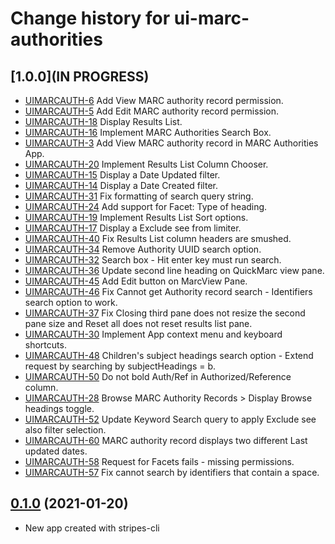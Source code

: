 # Change history for ui-marc-authorities

## [1.0.0](IN PROGRESS)

* [UIMARCAUTH-6](https://issues.folio.org/browse/UIMARCAUTH-6) Add View MARC authority record permission.
* [UIMARCAUTH-5](https://issues.folio.org/browse/UIMARCAUTH-5) Add Edit MARC authority record permission.
* [UIMARCAUTH-18](https://issues.folio.org/browse/UIMARCAUTH-18) Display Results List.
* [UIMARCAUTH-16](https://issues.folio.org/browse/UIMARCAUTH-16) Implement MARC Authorities Search Box.
* [UIMARCAUTH-3](https://issues.folio.org/browse/UIMARCAUTH-3) Add View MARC authority record in MARC Authorities App.
* [UIMARCAUTH-20](https://issues.folio.org/browse/UIMARCAUTH-20) Implement Results List Column Chooser.
* [UIMARCAUTH-15](https://issues.folio.org/browse/UIMARCAUTH-15) Display a Date Updated filter.
* [UIMARCAUTH-14](https://issues.folio.org/browse/UIMARCAUTH-14) Display a Date Created filter.
* [UIMARCAUTH-31](https://issues.folio.org/browse/UIMARCAUTH-31) Fix formatting of search query string.
* [UIMARCAUTH-24](https://issues.folio.org/browse/UIMARCAUTH-24) Add support for Facet: Type of heading.
* [UIMARCAUTH-19](https://issues.folio.org/browse/UIMARCAUTH-19) Implement Results List Sort options.
* [UIMARCAUTH-17](https://issues.folio.org/browse/UIMARCAUTH-17) Display a Exclude see from limiter.
* [UIMARCAUTH-40](https://issues.folio.org/browse/UIMARCAUTH-40) Fix Results List column headers are smushed.
* [UIMARCAUTH-34](https://issues.folio.org/browse/UIMARCAUTH-34) Remove Authority UUID search option.
* [UIMARCAUTH-32](https://issues.folio.org/browse/UIMARCAUTH-32) Search box - Hit enter key must run search.
* [UIMARCAUTH-36](https://issues.folio.org/browse/UIMARCAUTH-36) Update second line heading on QuickMarc view pane.
* [UIMARCAUTH-45](https://issues.folio.org/browse/UIMARCAUTH-45) Add Edit button on MarcView Pane.
* [UIMARCAUTH-46](https://issues.folio.org/browse/UIMARCAUTH-46) Fix Cannot get Authority record search - Identifiers search option to work.
* [UIMARCAUTH-37](https://issues.folio.org/browse/UIMARCAUTH-37) Fix Closing third pane does not resize the second pane size and Reset all does not reset results list pane.
* [UIMARCAUTH-30](https://issues.folio.org/browse/UIMARCAUTH-30) Implement App context menu and keyboard shortcuts.
* [UIMARCAUTH-48](https://issues.folio.org/browse/UIMARCAUTH-48) Children's subject headings search option - Extend request by searching by subjectHeadings = b.
* [UIMARCAUTH-50](https://issues.folio.org/browse/UIMARCAUTH-50) Do not bold Auth/Ref in Authorized/Reference column.
* [UIMARCAUTH-28](https://issues.folio.org/browse/UIMARCAUTH-28) Browse MARC Authority Records > Display Browse headings toggle.
* [UIMARCAUTH-52](https://issues.folio.org/browse/UIMARCAUTH-52) Update Keyword Search query to apply Exclude see also filter selection.
* [UIMARCAUTH-60](https://issues.folio.org/browse/UIMARCAUTH-60) MARC authority record displays two different Last updated dates. 
* [UIMARCAUTH-58](https://issues.folio.org/browse/UIMARCAUTH-58) Request for Facets fails - missing permissions.
* [UIMARCAUTH-57](https://issues.folio.org/browse/UIMARCAUTH-57) Fix cannot search by identifiers that contain a space.

## [0.1.0](https://github.com/folio-org/ui-marc-authorities/tree/v0.1.0) (2021-01-20)

* New app created with stripes-cli
